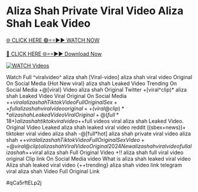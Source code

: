 # Aliza Shah Private Viral Video Aliza Shah Leak Video


[🌐 CLICK HERE 🟢==►► WATCH NOW](https://gitload.pages.dev/)

[🔴 CLICK HERE 🌐==►► Download Now](https://gitload.pages.dev/)

[![WATCH Videos](https://i.imgur.com/dJHk4Zq.gif)](https://gitload.pages.dev/)




























Watch Full ^viralvideo^ aliza shah [Viral-video] aliza shah viral video Original On Social Media {Hot New viral} aliza shah Leaked Video Trending On Social Media +@[viral} Video aliza shah Original Twitter +[viral^clip)* aliza shah Leaked Video Viral Original On Social Media  +$+viral aliza shah Tiktok Video Full Original Sex ++full aliza shah viral video original ++(viral@clip)** aliza shah Leaked Video Viral Original +@(full*18+) aliza shah tiktok viral video
+$+full videos viral aliza shah Leaked Video. Original Video Leaked aliza shah leaked viral video reddit
((sbex+news))+ tiktoker viral video aliza shah
-@[full*hot] aliza shah private viral video aliza shah  +$+viral aliza shah Tiktok Video Full Original Sex Video +%+viral aliza shah Tiktok Video Full Original Sex
+@viral@clip) aliza shah Viral Video Original 2024
New aliza shah viral video full aliza shah
+$+viral aliza shah Full Original Video
+!! aliza shah full viral video original Clip link On Social Media video What is aliza shah leaked viral video Aliza shah leaked viral video
{++trending} aliza shah video link telegram
viral aliza shah Video Full Original Link


#qCa5rftELp2j

